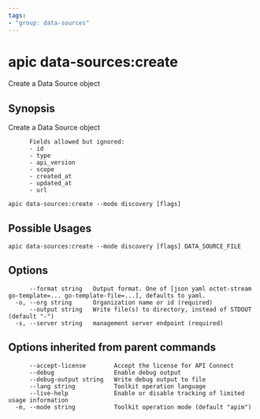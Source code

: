 ```yaml
---
tags:
- "group: data-sources"
---
```

# apic data-sources:create

Create a Data Source object

## Synopsis

Create a Data Source object
          
          Fields allowed but ignored:
          - id
          - type
          - api_version
          - scope
          - created_at
          - updated_at
          - url

```
apic data-sources:create --mode discovery [flags]
```

## Possible Usages

```
apic data-sources:create --mode discovery [flags] DATA_SOURCE_FILE
```

## Options

```
      --format string   Output format. One of [json yaml octet-stream go-template=... go-template-file=...], defaults to yaml.
  -o, --org string      Organization name or id (required)
      --output string   Write file(s) to directory, instead of STDOUT (default "-")
  -s, --server string   management server endpoint (required)
```

## Options inherited from parent commands

```
      --accept-license        Accept the license for API Connect
      --debug                 Enable debug output
      --debug-output string   Write debug output to file
      --lang string           Toolkit operation language
      --live-help             Enable or disable tracking of limited usage information
  -m, --mode string           Toolkit operation mode (default "apim")
```
